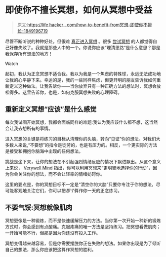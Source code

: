 # 即使你不擅长冥想，如何从冥想中受益

> 原文:[https://life hacker . com/how-to-benefit-from冥想-即使你不擅长-1849196719](https://lifehacker.com/how-to-benefit-from-meditation-even-if-you-re-bad-at-it-1849196719)

尽管不断听说的种种好处，但很难 [真正进入冥想](https://lifehacker.com/if-you-hate-meditating-try-these-alternatives-1847237707) 。很多 [尝试冥想](https://www.ucl.ac.uk/news/2019/may/meditation-needs-more-research-study-finds-25-suffer-unpleasant-experiences) 的人都觉得自己好像失败了。我就是那些人中的一个。你说你应该“理清思路”是什么意思？那是我保存所有想法的地方！

Watch

起初，我认为正念冥想不适合我。我以为我是一个焦虑的特殊球，永远无法成功地让我的心平静下来。幸运的是，我的一些同样焦虑，但更开明的朋友告诉我如何重新定义这种做法。让我告诉你——当你放弃只有一种正确方法的想法时，冥想会放松得多。这里告诉你，也是，如何克服冥想失败的心理障碍。

## 重新定义冥想“应该”是什么感觉

每次我试图开始冥想，我都会面临同样的难题:我认为我应该什么都不想，这当然会让我去想所有的事情。

进入冥想的关键是将练习的目标从清理你的头脑，转向“见证”你的想法。对我们大多数人来说,“不要想”的指令是徒劳的，也是有压力的。相反，一个更实际的方法是接受和拥抱你脑海中出现的任何想法。

挑战是坐下来，让你的想法在不引起强烈情绪反应的情况下飘进飘出。从这个意义上来说， [Verywell Mind](https://www.verywellmind.com/meditation-myths-why-clearing-your-mind-is-a-myth-5179587) 指出，你可以利用冥想来“更明智地选择你的行动”，因为你会关注你的想法，而不会让轻率的情绪妨碍你。

这里的要点是，你的冥想目标不一定是“清空你的大脑”只要你专注于你的想法，尽可能客观地关注它们，你可以把*那个*算作你一天的正念练习。

## 不要气馁:冥想就像肌肉

冥想更像是一种锻炼，而不是快速缓解压力的方法。当你第一次开始一种新的锻炼方式时，你会感到有点酸痛。克服疼痛的唯一方法是坚持练习。把冥想看做肌肉；一开始可能不行，但那是因为你还没有投入工作。

冥想变得越来越容易，但是你需要摆脱你正在失败的想法。如果你出现是为了倾听自己的想法，那么你应该把这算作冥想的胜利。